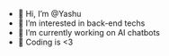- 👋 Hi, I’m @Yashu
- 👀 I’m interested in back-end techs
- 🌱 I’m currently working on AI chatbots
- 🌱 Coding is <3
